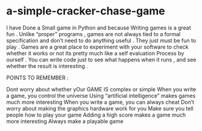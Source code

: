 # a-simple-cracker-chase-game
I have Done a Small game in Python and because Writing games is a great fun . Unlike “proper” programs , games are not always tied to a formal specification and don’t need to do anything useful . They just must be fun to play . Games are a great place to experiment with your software to check whether it works or not Its pretty much like a self evaluation Process by ourself . You can write code just to see what happens when it runs , and see whether the result is interesting .



POINTS TO REMEMBER :

Dont worry about whether yOur GAME IS complex or simple 
When you write a game, you control the universe
Using “artificial intelligence” makes games much more interesting
When you write a game, you can always cheat
Don’t worry about making the graphics hardware work for you
Make sure you tell people how to play your game
Adding a high score makes a game much more interesting
Always make a playable game
